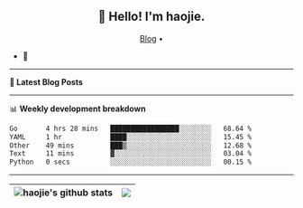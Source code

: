 <h2 align="center">👋 Hello! I'm haojie.</h2>
<p align="center">
  <a href="https://aoyouer.com">Blog</a> •
</p>


- 🔭 


-------

**📝 Latest Blog Posts**


-------

📊 **Weekly development breakdown**
<!--START_SECTION:waka-->

```txt
Go       4 hrs 28 mins   █████████████████░░░░░░░░   68.64 %
YAML     1 hr            ████░░░░░░░░░░░░░░░░░░░░░   15.45 %
Other    49 mins         ███▒░░░░░░░░░░░░░░░░░░░░░   12.68 %
Text     11 mins         ▓░░░░░░░░░░░░░░░░░░░░░░░░   03.04 %
Python   0 secs          ░░░░░░░░░░░░░░░░░░░░░░░░░   00.15 %
```

<!--END_SECTION:waka-->

-------



| <img align="center" src="https://github-readme-stats.vercel.app/api?username=haojie06&show_icons=true&theme=graywhite&show_icons=true&count_private=true&include_all_commits=true&hide_border=true" alt="haojie's github stats" /> | <img align="center" src="https://github-readme-stats.vercel.app/api/top-langs/?username=haojie06&layout=compact&theme=graywhite&hide_border=true&hide=css,html" /> |
| ------------- | ------------- |



